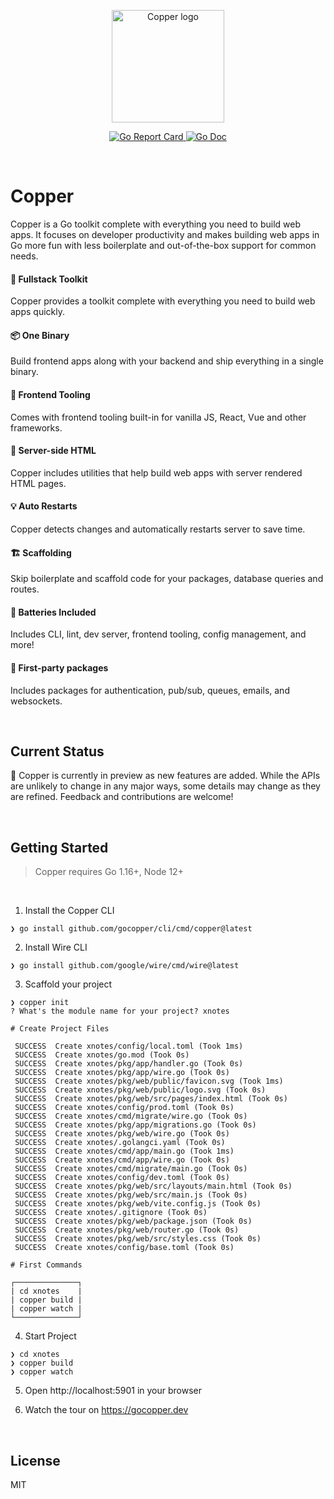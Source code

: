 <p align="center">
  <a href="https://gocopper.dev" target="_blank" rel="noopener noreferrer">
    <img width="180" src="https://gocopper.dev/static/logo.svg" alt="Copper logo">
  </a>
</p>

<p align="center">
    <a href="https://goreportcard.com/report/github.com/gocopper/copper" target="_blank" rel="noopener noreferrer"> 
        <img src="https://goreportcard.com/badge/github.com/gocopper/copper" alt="Go Report Card">
    </a>
    <a href="https://pkg.go.dev/github.com/gocopper/copper"  target="_blank" rel="noopener noreferrer">
        <img src="https://pkg.go.dev/badge/github.com/gocopper/copper?status.svg" alt="Go Doc">
    </a>
</p>

<br />

# Copper

<p>
Copper is a Go toolkit complete with everything you need to build web apps. It focuses on developer productivity and makes building web apps in Go more fun with less boilerplate and out-of-the-box support for common needs.
</p>

#### 🚀 Fullstack Toolkit
<p>Copper provides a toolkit complete with everything you need to build web apps quickly.</p>


#### 📦 One Binary
<p>Build frontend apps along with your backend and ship everything in a single binary.</p>


#### 🔨 Frontend Tooling
<p>Comes with frontend tooling built-in for vanilla JS, React, Vue and other frameworks.</p>

#### 📝 Server-side HTML
<p>Copper includes utilities that help build web apps with server rendered HTML pages.</p>

#### 💡 Auto Restarts
<p>Copper detects changes and automatically restarts server to save time.</p>

#### 🏗 Scaffolding
<p>Skip boilerplate and scaffold code for your packages, database queries and routes.</p>

#### 🔋 Batteries Included
<p>Includes CLI, lint, dev server, frontend tooling, config management, and more!</p>

#### 🔩 First-party packages
<p>Includes packages for authentication, pub/sub, queues, emails, and websockets.</p>


<br />

## Current Status

💎️ Copper is currently in preview as new features are added. While the APIs are unlikely to change in any major ways, some details may change as they are refined. Feedback and contributions are welcome! 

<br />

## Getting Started

> Copper requires Go 1.16+, Node 12+

<br  />

1. Install the Copper CLI
```
❯ go install github.com/gocopper/cli/cmd/copper@latest
```

2. Install Wire CLI
```
❯ go install github.com/google/wire/cmd/wire@latest
```

3. Scaffold your project
```
❯ copper init
? What's the module name for your project? xnotes

# Create Project Files

 SUCCESS  Create xnotes/config/local.toml (Took 1ms)
 SUCCESS  Create xnotes/go.mod (Took 0s)
 SUCCESS  Create xnotes/pkg/app/handler.go (Took 0s)
 SUCCESS  Create xnotes/pkg/app/wire.go (Took 0s)
 SUCCESS  Create xnotes/pkg/web/public/favicon.svg (Took 1ms)
 SUCCESS  Create xnotes/pkg/web/public/logo.svg (Took 0s)
 SUCCESS  Create xnotes/pkg/web/src/pages/index.html (Took 0s)
 SUCCESS  Create xnotes/config/prod.toml (Took 0s)
 SUCCESS  Create xnotes/cmd/migrate/wire.go (Took 0s)
 SUCCESS  Create xnotes/pkg/app/migrations.go (Took 0s)
 SUCCESS  Create xnotes/pkg/web/wire.go (Took 0s)
 SUCCESS  Create xnotes/.golangci.yaml (Took 0s)
 SUCCESS  Create xnotes/cmd/app/main.go (Took 1ms)
 SUCCESS  Create xnotes/cmd/app/wire.go (Took 0s)
 SUCCESS  Create xnotes/cmd/migrate/main.go (Took 0s)
 SUCCESS  Create xnotes/config/dev.toml (Took 0s)
 SUCCESS  Create xnotes/pkg/web/src/layouts/main.html (Took 0s)
 SUCCESS  Create xnotes/pkg/web/src/main.js (Took 0s)
 SUCCESS  Create xnotes/pkg/web/vite.config.js (Took 0s)
 SUCCESS  Create xnotes/.gitignore (Took 0s)
 SUCCESS  Create xnotes/pkg/web/package.json (Took 0s)
 SUCCESS  Create xnotes/pkg/web/router.go (Took 0s)
 SUCCESS  Create xnotes/pkg/web/src/styles.css (Took 0s)
 SUCCESS  Create xnotes/config/base.toml (Took 0s)

# First Commands

┌──────────────┐
| cd xnotes    |
| copper build |
| copper watch |
└──────────────┘
```

4. Start Project
```cgo
❯ cd xnotes
❯ copper build
❯ copper watch
```

5. Open http://localhost:5901 in your browser

6. Watch the tour on https://gocopper.dev

<br />

## License
MIT
